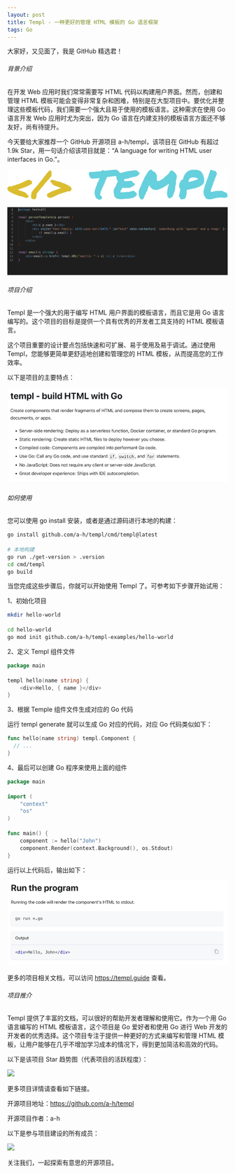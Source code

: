 ```yaml
---
layout: post
title: Templ - 一种更好的管理 HTML 模板的 Go 语言框架
tags: Go
---
```


大家好，又见面了，我是 GitHub 精选君！

###### 背景介绍

在开发 Web 应用时我们常常需要写 HTML 代码以构建用户界面。然而，创建和管理 HTML 模板可能会变得非常复杂和困难，特别是在大型项目中。要优化并整理这些模板代码，我们需要一个强大且易于使用的模板语言。这种需求在使用 Go 语言开发 Web 应用时尤为突出，因为 Go 语言在内建支持的模板语言方面还不够友好，尚有待提升。

今天要给大家推荐一个 GitHub 开源项目 a-h/templ，该项目在 GitHub 有超过 1.9k Star，用一句话介绍该项目就是：“A language for writing HTML user interfaces in Go.”。

![](https://github.com/a-h/templ/raw/main/templ.png)

![](https://raw.githubusercontent.com/a-h/templ/master/ide-demo.gif)

###### 项目介绍

Templ 是一个强大的用于编写 HTML 用户界面的模板语言，而且它是用 Go 语言编写的。这个项目的目标是提供一个具有优秀的开发者工具支持的 HTML 模板语言。

这个项目重要的设计要点包括快速和可扩展、易于使用及易于调试。通过使用 Templ，您能够更简单更舒适地创建和管理您的 HTML 模板，从而提高您的工作效率。

以下是项目的主要特点：

![](https://raw.githubusercontent.com/ZhuPeng/pic/master/images/compress_image-20231119221512855.png)

###### 如何使用

您可以使用 go install 安装，或者是通过源码进行本地的构建：

```bash
go install github.com/a-h/templ/cmd/templ@latest

# 本地构建
go run ./get-version > .version
cd cmd/templ
go build
```
当您完成这些步骤后，你就可以开始使用 Templ 了。可参考如下步骤开始试用：

1、初始化项目

```bash
mkdir hello-world

cd hello-world
go mod init github.com/a-h/templ-examples/hello-world
```

2、定义 Templ 组件文件

```go
package main

templ hello(name string) {
	<div>Hello, { name }</div>
}
```

3、根据 Temple 组件文件生成对应的 Go 代码

运行 templ generate 就可以生成 Go 对应的代码，对应 Go 代码类似如下：

```go
func hello(name string) templ.Component {
  // ...
}
```

4、最后可以创建 Go 程序来使用上面的组件

```go
package main

import (
	"context"
	"os"
)

func main() {
	component := hello("John")
	component.Render(context.Background(), os.Stdout)
}
```

运行以上代码后，输出如下：

![](https://raw.githubusercontent.com/ZhuPeng/pic/master/images/compress_image-20231119222127664.png)

更多的项目相关文档，可以访问 https://templ.guide 查看。

###### 项目推介

Templ 提供了丰富的文档，可以很好的帮助开发者理解和使用它。作为一个用 Go 语言编写的 HTML 模板语言，这个项目是 Go 爱好者和使用 Go 进行 Web 开发的开发者的优秀选择。这个项目专注于提供一种更好的方式来编写和管理 HTML 模板，让用户能够在几乎不增加学习成本的情况下，得到更加简洁和高效的代码。


以下是该项目 Star 趋势图（代表项目的活跃程度）：

![](https://api.star-history.com/svg?repos=a-h/templ&type=Timeline)

更多项目详情请查看如下链接。

开源项目地址：https://github.com/a-h/templ 

开源项目作者：a-h

以下是参与项目建设的所有成员：

![](https://contrib.rocks/image?repo=a-h/templ)

关注我们，一起探索有意思的开源项目。

